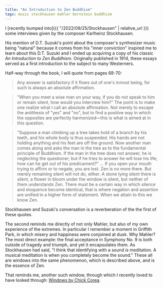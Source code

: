 ```yaml
---
title: "An Introduction to Zen Buddhism"
tags: music stockhausen mahler bernstein buddhism
---
```


I [recently bumped into]({{ "/2022/09/25/Stockhausen" | relative_url }}) some interviews given by the composer Karlheinz Stockhausen.

His mention of D.T. Suzuki's point about the composer's synthesizer music being "natural" because it comes from his "inner conviction" inspired me to learn about this D.T. Suzuki and I ended up acquiring a copy of his classic _An Introduction to Zen Buddhism_. Originally published in 1914, these essays served as a first introduction to the subject to many Westerners.

Half-way through the book, I will quote from pages 68-70:

> Any answer is satisfactory if it flows out of one's inmost being, for such is always an absolute affirmation.

> "When you meet a wise man on your way, if you do not speak to him or remain silent, how would you interview him?" The point is to make one realize what I call an absolute affirmation. Not merely to escape the antithesis of "yes" and "no", but to find a positive way in which the opposites are perfectly harmonized—this is what is aimed at in this question.

> "Suppose a man climbing up a tree takes hold of a branch by his teeth, and his whole body is thus suspended. His hands are not holding anything and his feet are off the ground. Now another man comes along and asks the man in the tree as to the fundamental principle of Buddhism. If the man in the tree does not answer, he is neglecting the questioner; but if he tries to answer he will lose his life; how can he get out of his predicament?" ... If you open your mouth trying to affirm or to negate, you are lost. Zen is no more there. But merely remaining silent will not do, either. A stone lying silent there is silent, a flower in bloom under the window is silent, but neither of them understands Zen. There must be a certain way in which silence and eloquence become identical, that is where negation and assertion are unified in a higher form of statement. When we attain to this we know Zen.

Stockhausen and Suzuki's conversation is a reverberation of the the first of these quotes.

The second reminds me directly of not only Mahler, but also of my own experience of the extremes. In particular I remember a moment in Griffith Park, in which misery and happiness were conjoined at dusk. Why Mahler? The most direct example: the final acceptance in Symphony No. 9 is both outside of tragedy and triumph, and yet it encapsulates them. As Stockhausen had said, "I think that identifying with a sound _is_ meditation. A musical meditation is when you completely become the sound." These all are windows into the same phenomenon, which is described above, and is the essence of Zen.

That reminds me, another such window, through which I recently loved to have looked through: [Windows by Chick Corea](https://www.youtube.com/watch?v=Hp5B64jXbu0).
